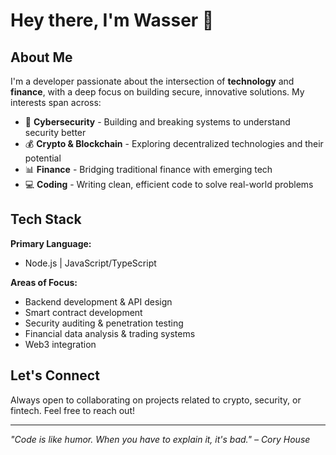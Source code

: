 # Hey there, I'm Wasser 👋

## About Me

I'm a developer passionate about the intersection of **technology** and **finance**, with a deep focus on building secure, innovative solutions. My interests span across:

- 🔐 **Cybersecurity** - Building and breaking systems to understand security better
- 💰 **Crypto & Blockchain** - Exploring decentralized technologies and their potential
- 📊 **Finance** - Bridging traditional finance with emerging tech
- 💻 **Coding** - Writing clean, efficient code to solve real-world problems

## Tech Stack

**Primary Language:**
- Node.js | JavaScript/TypeScript

**Areas of Focus:**
- Backend development & API design
- Smart contract development
- Security auditing & penetration testing
- Financial data analysis & trading systems
- Web3 integration

## Let's Connect

Always open to collaborating on projects related to crypto, security, or fintech. Feel free to reach out!

---

*"Code is like humor. When you have to explain it, it's bad." – Cory House*
